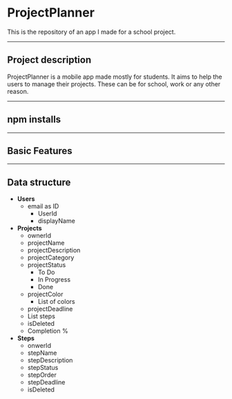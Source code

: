 # ProjectPlanner
This is the repository of an app I made for a school project.

---
## Project description
ProjectPlanner is a mobile app made mostly for students. It aims to help the users to manage their projects. These can be for school, work or any other reason.

---
## npm installs


---
## Basic Features



---
## Data structure
- **Users**
  - email as ID
    - UserId
    - displayName
- **Projects**
  - ownerId
  - projectName
  - projectDescription
  - projectCategory
  - projectStatus
    - To Do
    - In Progress
    - Done
  - projectColor
    - List of colors
  - projectDeadline
  - List steps
  - isDeleted
  - Completion %
- **Steps**
  - onwerId
  - stepName
  - stepDescription
  - stepStatus
  - stepOrder
  - stepDeadline
  - isDeleted
